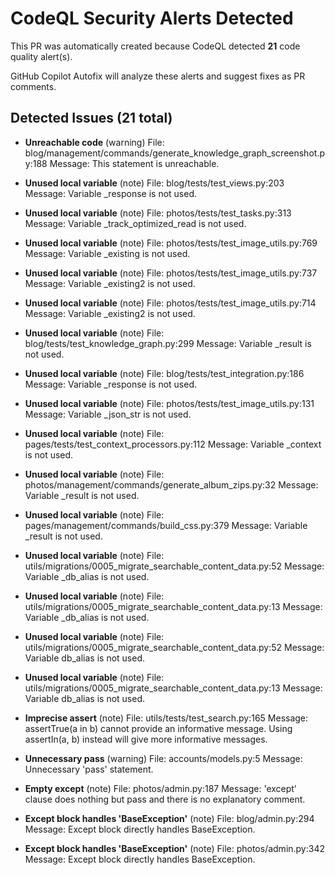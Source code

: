 # CodeQL Security Alerts Detected

This PR was automatically created because CodeQL detected **21** code quality alert(s).

GitHub Copilot Autofix will analyze these alerts and suggest fixes as PR comments.

## Detected Issues (21 total)

- **Unreachable code** (warning)
  File: blog/management/commands/generate_knowledge_graph_screenshot.py:188
  Message: This statement is unreachable.

- **Unused local variable** (note)
  File: blog/tests/test_views.py:203
  Message: Variable _response is not used.

- **Unused local variable** (note)
  File: photos/tests/test_tasks.py:313
  Message: Variable _track_optimized_read is not used.

- **Unused local variable** (note)
  File: photos/tests/test_image_utils.py:769
  Message: Variable _existing is not used.

- **Unused local variable** (note)
  File: photos/tests/test_image_utils.py:737
  Message: Variable _existing2 is not used.

- **Unused local variable** (note)
  File: photos/tests/test_image_utils.py:714
  Message: Variable _existing2 is not used.

- **Unused local variable** (note)
  File: blog/tests/test_knowledge_graph.py:299
  Message: Variable _result is not used.

- **Unused local variable** (note)
  File: blog/tests/test_integration.py:186
  Message: Variable _response is not used.

- **Unused local variable** (note)
  File: photos/tests/test_image_utils.py:131
  Message: Variable _json_str is not used.

- **Unused local variable** (note)
  File: pages/tests/test_context_processors.py:112
  Message: Variable _context is not used.

- **Unused local variable** (note)
  File: photos/management/commands/generate_album_zips.py:32
  Message: Variable _result is not used.

- **Unused local variable** (note)
  File: pages/management/commands/build_css.py:379
  Message: Variable _result is not used.

- **Unused local variable** (note)
  File: utils/migrations/0005_migrate_searchable_content_data.py:52
  Message: Variable _db_alias is not used.

- **Unused local variable** (note)
  File: utils/migrations/0005_migrate_searchable_content_data.py:13
  Message: Variable _db_alias is not used.

- **Unused local variable** (note)
  File: utils/migrations/0005_migrate_searchable_content_data.py:52
  Message: Variable db_alias is not used.

- **Unused local variable** (note)
  File: utils/migrations/0005_migrate_searchable_content_data.py:13
  Message: Variable db_alias is not used.

- **Imprecise assert** (note)
  File: utils/tests/test_search.py:165
  Message: assertTrue(a in b) cannot provide an informative message. Using assertIn(a, b) instead will give more informative messages.

- **Unnecessary pass** (warning)
  File: accounts/models.py:5
  Message: Unnecessary 'pass' statement.

- **Empty except** (note)
  File: photos/admin.py:187
  Message: 'except' clause does nothing but pass and there is no explanatory comment.

- **Except block handles 'BaseException'** (note)
  File: blog/admin.py:294
  Message: Except block directly handles BaseException.

- **Except block handles 'BaseException'** (note)
  File: photos/admin.py:342
  Message: Except block directly handles BaseException.


